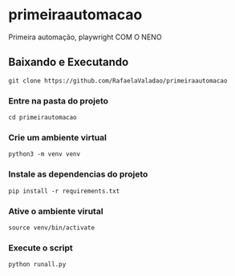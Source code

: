 # primeiraautomacao
Primeira automação, playwright COM O NENO

## Baixando e Executando

```
git clone https://github.com/RafaelaValadao/primeiraautomacao
```

### Entre na pasta do projeto

```
cd primeirautomacao
```

### Crie um ambiente virtual

```
python3 -m venv venv
```
### Instale as dependencias do projeto

```
pip install -r requirements.txt
```

### Ative o ambiente virutal

```
source venv/bin/activate
```

### Execute o script

```
python runall.py
```

